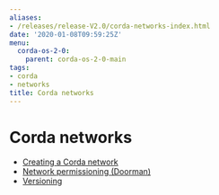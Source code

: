 ```yaml
---
aliases:
- /releases/release-V2.0/corda-networks-index.html
date: '2020-01-08T09:59:25Z'
menu:
  corda-os-2-0:
    parent: corda-os-2-0-main
tags:
- corda
- networks
title: Corda networks
---
```



# Corda networks



* [Creating a Corda network](setting-up-a-corda-network.md)
* [Network permissioning (Doorman)](permissioning.md)
* [Versioning](versioning.md)



